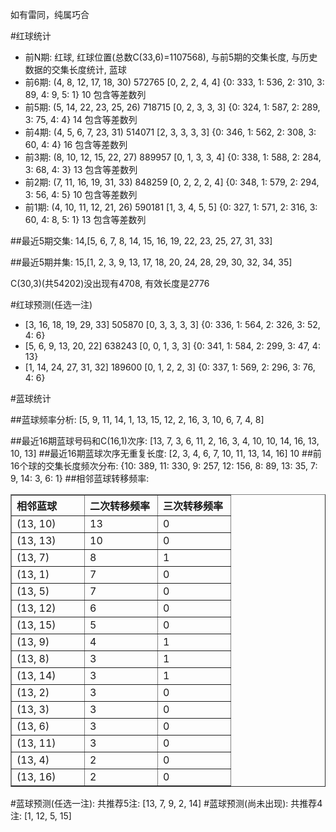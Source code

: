 <!-- 
.. title: 双色球2011152期(2011-12-27)数据分析报告
.. slug: slott-2011152-2011-12-27-report
.. date: 2011-12-28 08:00:00 UTC+08:00
.. tags: Lottery
.. link: 
.. description: 
.. type: text
-->

如有雷同，纯属巧合

<!-- TEASER_END-->

#红球统计

- 前N期: 红球, 红球位置(总数C(33,6)=1107568), 与前5期的交集长度, 与历史数据的交集长度统计, 蓝球
- 前6期: (4, 8, 12, 17, 18, 30) 572765 [0, 2, 2, 4, 4] {0: 333, 1: 536, 2: 310, 3: 89, 4: 9, 5: 1} 10 包含等差数列
- 前5期: (5, 14, 22, 23, 25, 26) 718715 [0, 2, 3, 3, 3] {0: 324, 1: 587, 2: 289, 3: 75, 4: 4} 14 包含等差数列
- 前4期: (4, 5, 6, 7, 23, 31) 514071 [2, 3, 3, 3, 3] {0: 346, 1: 562, 2: 308, 3: 60, 4: 4} 16 包含等差数列
- 前3期: (8, 10, 12, 15, 22, 27) 889957 [0, 1, 3, 3, 4] {0: 338, 1: 588, 2: 284, 3: 68, 4: 3} 13 包含等差数列
- 前2期: (7, 11, 16, 19, 31, 33) 848259 [0, 2, 2, 2, 4] {0: 348, 1: 579, 2: 294, 3: 56, 4: 5} 10 包含等差数列
- 前1期: (4, 10, 11, 12, 21, 26) 590181 [1, 3, 4, 5, 5] {0: 327, 1: 571, 2: 316, 3: 60, 4: 8, 5: 1} 13 包含等差数列

##最近5期交集:
14,[5, 6, 7, 8, 14, 15, 16, 19, 22, 23, 25, 27, 31, 33]

##最近5期并集:
15,[1, 2, 3, 9, 13, 17, 18, 20, 24, 28, 29, 30, 32, 34, 35]

C(30,3)(共54202)没出现有4708, 
有效长度是2776

#红球预测(任选一注)

- [3, 16, 18, 19, 29, 33] 505870 [0, 3, 3, 3, 3] {0: 336, 1: 564, 2: 326, 3: 52, 4: 6}
- [5, 6, 9, 13, 20, 22] 638243 [0, 0, 1, 3, 3] {0: 341, 1: 584, 2: 299, 3: 47, 4: 13}
- [1, 14, 24, 27, 31, 32] 189600 [0, 1, 2, 2, 3] {0: 337, 1: 569, 2: 296, 3: 76, 4: 6}

#蓝球统计

##蓝球频率分析:
[5, 9, 11, 14, 1, 13, 15, 12, 2, 16, 3, 10, 6, 7, 4, 8]

##最近16期蓝球号码和C(16,1)次序:
[13, 7, 3, 6, 11, 2, 16, 3, 4, 10, 10, 14, 16, 13, 10, 13]
##最近16期蓝球次序无重复长度:
[2, 3, 4, 6, 7, 10, 11, 13, 14, 16] 10
##前16个球的交集长度频次分布:
{10: 389, 11: 330, 9: 257, 12: 156, 8: 89, 13: 35, 7: 9, 14: 3, 6: 1}
##相邻蓝球转移频率:
<table border="1" class="table table-striped dataframe">
  <thead>
    <tr style="text-align: left;">
      <th style="min-width: 100px;">相邻蓝球</th>
      <th style="min-width: 100px;">二次转移频率</th>
      <th style="min-width: 100px;">三次转移频率</th>
    </tr>
  </thead>
  <tbody>
    <tr>
      <td> (13, 10)</td>
      <td> 13</td>
      <td> 0</td>
    </tr>
    <tr>
      <td> (13, 13)</td>
      <td> 10</td>
      <td> 0</td>
    </tr>
    <tr>
      <td>  (13, 7)</td>
      <td>  8</td>
      <td> 1</td>
    </tr>
    <tr>
      <td>  (13, 1)</td>
      <td>  7</td>
      <td> 0</td>
    </tr>
    <tr>
      <td>  (13, 5)</td>
      <td>  7</td>
      <td> 0</td>
    </tr>
    <tr>
      <td> (13, 12)</td>
      <td>  6</td>
      <td> 0</td>
    </tr>
    <tr>
      <td> (13, 15)</td>
      <td>  5</td>
      <td> 0</td>
    </tr>
    <tr>
      <td>  (13, 9)</td>
      <td>  4</td>
      <td> 1</td>
    </tr>
    <tr>
      <td>  (13, 8)</td>
      <td>  3</td>
      <td> 1</td>
    </tr>
    <tr>
      <td> (13, 14)</td>
      <td>  3</td>
      <td> 1</td>
    </tr>
    <tr>
      <td>  (13, 2)</td>
      <td>  3</td>
      <td> 0</td>
    </tr>
    <tr>
      <td>  (13, 3)</td>
      <td>  3</td>
      <td> 0</td>
    </tr>
    <tr>
      <td>  (13, 6)</td>
      <td>  3</td>
      <td> 0</td>
    </tr>
    <tr>
      <td> (13, 11)</td>
      <td>  3</td>
      <td> 0</td>
    </tr>
    <tr>
      <td>  (13, 4)</td>
      <td>  2</td>
      <td> 0</td>
    </tr>
    <tr>
      <td> (13, 16)</td>
      <td>  2</td>
      <td> 0</td>
    </tr>
  </tbody>
</table>
#蓝球预测(任选一注):
共推荐5注: [13, 7, 9, 2, 14]
#蓝球预测(尚未出现):
共推荐4注: [1, 12, 5, 15]

